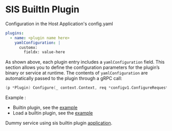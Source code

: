 
# SIS BuiltIn Plugin 


Configuration in the Host Application's config.yaml

```yaml
plugins:
  - name: <plugin name here>
    yamlConfiguration: |
      customx:
        fieldx: value-here
```

As shown above, each plugin entry includes a `yamlConfiguration` field. This section allows you to define the configuration 
parameters for the plugin’s binary or service at runtime. The contents of `yamlConfiguration` are automatically passed to the plugin through a gRPC call:
```go
(p *Plugin) Configure(_ context.Context, req *configv1.ConfigureRequest) (*configv1.ConfigureResponse, error)`.
```
Example :
- Builtin plugin, see the [example](./internal/builtin/sis/plugin.go)
- Load a builtin plugin, see the [example](./internal/business/business.go)


Dummy service using sis builtin plugin [application](./cmd/main.go).
